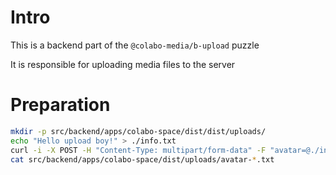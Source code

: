 # Intro

This is a backend part of the `@colabo-media/b-upload` puzzle

It is responsible for uploading media files to the server

# Preparation

```sh
mkdir -p src/backend/apps/colabo-space/dist/dist/uploads/
echo "Hello upload boy!" > ./info.txt
curl -i -X POST -H "Content-Type: multipart/form-data" -F "avatar=@./info.txt" http://localhost:8001/upload/
cat src/backend/apps/colabo-space/dist/uploads/avatar-*.txt
```
